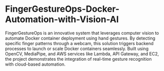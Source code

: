 # FingerGestureOps-Docker-Automation-with-Vision-AI

FingerGestureOps is an innovative system that leverages computer vision to automate Docker container deployment using hand gestures. By detecting specific finger patterns through a webcam, this solution triggers backend processes to launch or scale Docker containers seamlessly. Built using OpenCV, MediaPipe, and AWS services like Lambda, API Gateway, and EC2, the project demonstrates the integration of real-time gesture recognition with cloud-based automation.

